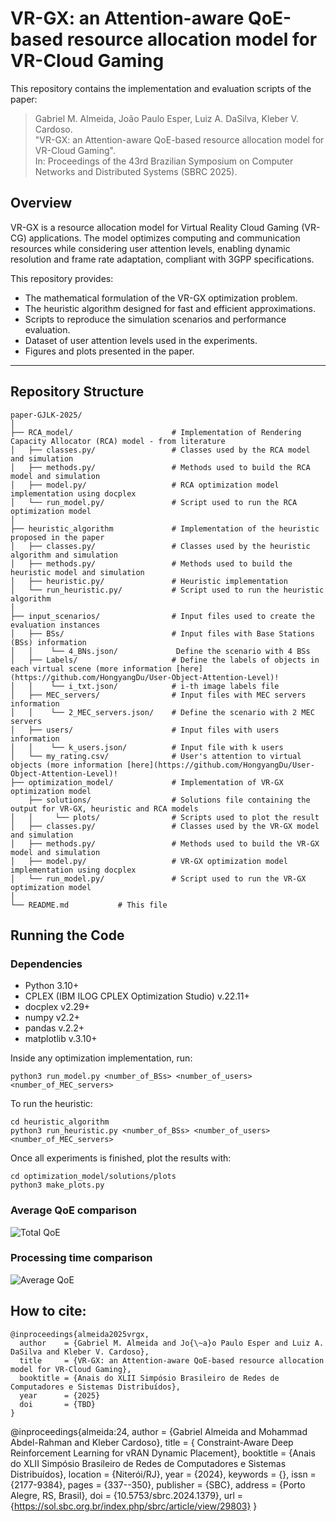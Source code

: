 # VR-GX: an Attention-aware QoE-based resource allocation model for VR-Cloud Gaming

This repository contains the implementation and evaluation scripts of the paper:

> Gabriel M. Almeida, João Paulo Esper, Luiz A. DaSilva, Kleber V. Cardoso.  
> "VR-GX: an Attention-aware QoE-based resource allocation model for VR-Cloud Gaming".  
> In: Proceedings of the 43rd Brazilian Symposium on Computer Networks and Distributed Systems (SBRC 2025).

## Overview

VR-GX is a resource allocation model for Virtual Reality Cloud Gaming (VR-CG) applications. The model optimizes computing and communication resources while considering user attention levels, enabling dynamic resolution and frame rate adaptation, compliant with 3GPP specifications.

This repository provides:

- The mathematical formulation of the VR-GX optimization problem.
- The heuristic algorithm designed for fast and efficient approximations.
- Scripts to reproduce the simulation scenarios and performance evaluation.
- Dataset of user attention levels used in the experiments.
- Figures and plots presented in the paper.

---

## Repository Structure

```
paper-GJLK-2025/
│
├── RCA_model/                      # Implementation of Rendering Capacity Allocator (RCA) model - from literature
│   ├── classes.py/                 # Classes used by the RCA model and simulation
│   ├── methods.py/                 # Methods used to build the RCA model and simulation
│   ├── model.py/                   # RCA optimization model implementation using docplex
│   └── run_model.py/               # Script used to run the RCA optimization model
│
├── heuristic_algorithm             # Implementation of the heuristic proposed in the paper
│   ├── classes.py/                 # Classes used by the heuristic algorithm and simulation
│   ├── methods.py/                 # Methods used to build the heuristic model and simulation
│   ├── heuristic.py/               # Heuristic implementation
│   └── run_heuristic.py/           # Script used to run the heuristic algorithm
│
├── input_scenarios/                # Input files used to create the evaluation instances
│   ├── BSs/                        # Input files with Base Stations (BSs) information
│   │    └── 4_BNs.json/             Define the scenario with 4 BSs
│   ├── Labels/                     # Define the labels of objects in each virtual scene (more information [here](https://github.com/HongyangDu/User-Object-Attention-Level)!
│   │    └── i_txt.json/            # i-th image labels file
│   ├── MEC_servers/                # Input files with MEC servers information
│   │    └── 2_MEC_servers.json/    # Define the scenario with 2 MEC servers
│   ├── users/                      # Input files with users information
│   │    └── k_users.json/          # Input file with k users
│   └── my_rating.csv/              # User's attention to virtual objects (more information [here](https://github.com/HongyangDu/User-Object-Attention-Level)!
├── optimization_model/             # Implementation of VR-GX optimization model
    ├── solutions/                  # Solutions file containing the output for VR-GX, heuristic and RCA models
│   │     └── plots/                # Scripts used to plot the result
│   ├── classes.py/                 # Classes used by the VR-GX model and simulation
│   ├── methods.py/                 # Methods used to build the VR-GX model and simulation
│   ├── model.py/                   # VR-GX optimization model implementation using docplex
│   └── run_model.py/               # Script used to run the VR-GX optimization model
│
└── README.md           # This file
```

## Running the Code

### Dependencies

- Python 3.10+
- CPLEX (IBM ILOG CPLEX Optimization Studio) v.22.11+
- docplex v2.29+
- numpy v2.2+
- pandas v.2.2+
- matplotlib v.3.10+

Inside any optimization implementation, run:

```
python3 run_model.py <number_of_BSs> <number_of_users> <number_of_MEC_servers>
```

To run the heuristic:

```
cd heuristic_algorithm
python3 run_heuristic.py <number_of_BSs> <number_of_users> <number_of_MEC_servers>
```

Once all experiments is finished, plot the results with:

```
cd optimization_model/solutions/plots
python3 make_plots.py

```

### Average QoE comparison

![Total QoE](optimization_model/plots/average_QoE.png)

### Processing time comparison

![Average QoE](optimization_model/plots/comparing_users_time.png)

## How to cite:
```
@inproceedings{almeida2025vrgx,
  author    = {Gabriel M. Almeida and Jo{\~a}o Paulo Esper and Luiz A. DaSilva and Kleber V. Cardoso},
  title     = {VR-GX: an Attention-aware QoE-based resource allocation model for VR-Cloud Gaming},
  booktitle = {Anais do XLII Simpósio Brasileiro de Redes de Computadores e Sistemas Distribuídos},
  year      = {2025}
  doi       = {TBD}
}
```

@inproceedings{almeida:24, author = {Gabriel Almeida and Mohammad Abdel-Rahman and Kleber Cardoso}, title = { Constraint-Aware Deep Reinforcement Learning for vRAN Dynamic Placement}, booktitle = {Anais do XLII Simpósio Brasileiro de Redes de Computadores e Sistemas Distribuídos}, location = {Niterói/RJ}, year = {2024}, keywords = {}, issn = {2177-9384}, pages = {337--350}, publisher = {SBC}, address = {Porto Alegre, RS, Brasil}, doi = {10.5753/sbrc.2024.1379}, url = {https://sol.sbc.org.br/index.php/sbrc/article/view/29803} }
